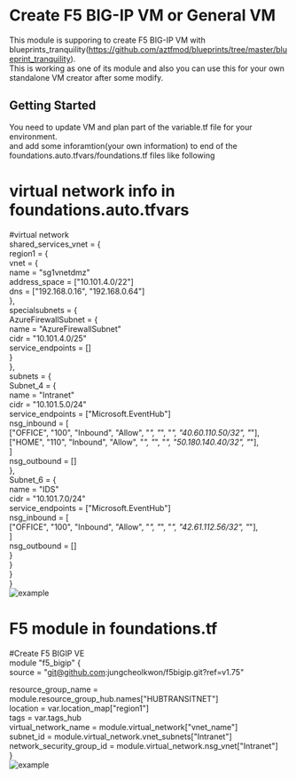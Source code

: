 # Create F5 BIG-IP VM or General VM
This module is supporing to create F5 BIG-IP VM with blueprints_tranquility(https://github.com/aztfmod/blueprints/tree/master/blueprint_tranquility).<br>
This is working as one of its module and also you can use this for your own standalone VM creator after some modify.

## Getting Started
You need to update VM and plan part of the variable.tf file for your environment.<br/>
and add some inforamtion(your own information) to end of the foundations.auto.tfvars/foundations.tf files like following

# virtual network info in foundations.auto.tfvars<br>
#virtual network<br>
shared_services_vnet = {<br>
   region1 = {<br>
     vnet = {<br>
       name                = "sg1vnetdmz"<br>
       address_space       = ["10.101.4.0/22"]<br>
       dns                 = ["192.168.0.16", "192.168.0.64"]<br>
     },<br>
    specialsubnets     = {<br>
      AzureFirewallSubnet = {<br>
        name                = "AzureFirewallSubnet"<br>
        cidr                = "10.101.4.0/25"<br>
        service_endpoints   = []<br>
        }<br>
     },<br>
   subnets = {<br>
     Subnet_4       = {<br>
       name                = "Intranet"<br>
       cidr                = "10.101.5.0/24"<br>
       service_endpoints   = ["Microsoft.EventHub"]<br>
       nsg_inbound         = [<br>
         ["OFFICE", "100", "Inbound", "Allow", "*", "*", "*", "40.60.110.50/32", "*"],<br>
         ["HOME", "110", "Inbound", "Allow", "*", "*", "*", "50.180.140.40/32", "*"],<br>
       ]<br>
       nsg_outbound        = []<br>
      },<br>
     Subnet_6       = {<br>
       name                = "IDS"<br>
       cidr                = "10.101.7.0/24"<br>
       service_endpoints   = ["Microsoft.EventHub"]<br>
       nsg_inbound         = [<br>
         ["OFFICE", "100", "Inbound", "Allow", "*", "*", "*", "42.61.112.56/32", "*"],<br>
       ]<br>
       nsg_outbound        = []<br>
       }<br>
    }<br>
  }<br>
}<br>
![example](https://github.com/jungcheolkwon/f5-bigip/blob/master/foundations.auto.tfvars.png)
  
  
# F5 module in foundations.tf
#Create F5 BIGIP VE<br>
module "f5_bigip" {<br>
 source  = "git@github.com:jungcheolkwon/f5bigip.git?ref=v1.75"<br>

 resource_group_name       = module.resource_group_hub.names["HUBTRANSITNET"]<br>
 location                  = var.location_map["region1"]<br>
 tags                      = var.tags_hub<br>
 virtual_network_name      = module.virtual_network["vnet_name"]<br>
 subnet_id                 = module.virtual_network.vnet_subnets["Intranet"]<br>
 network_security_group_id = module.virtual_network.nsg_vnet["Intranet"]<br>
}<br>
![example](https://github.com/jungcheolkwon/f5-bigip/blob/master/foundations.tf.png)

